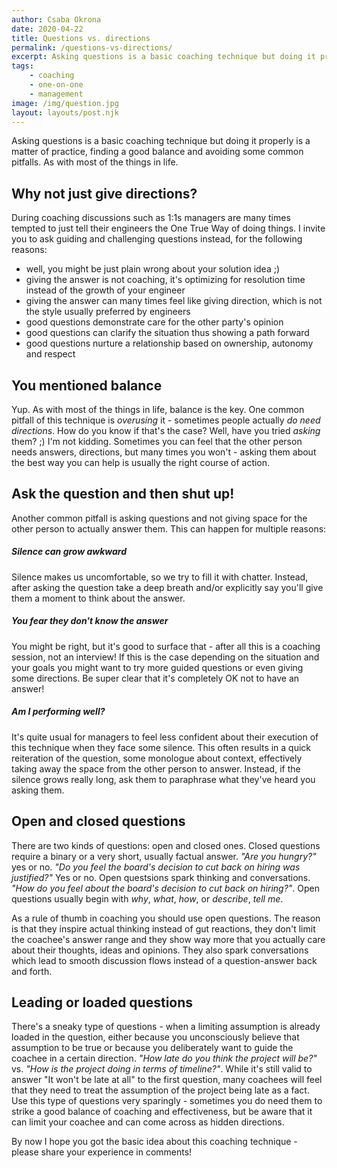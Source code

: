 ```yaml
---
author: Csaba Okrona
date: 2020-04-22
title: Questions vs. directions
permalink: /questions-vs-directions/
excerpt: Asking questions is a basic coaching technique but doing it properly is a matter of practice, finding a good balance and avoiding some common pitfalls. As with most of the things in life.
tags:
    - coaching
    - one-on-one
    - management
image: /img/question.jpg
layout: layouts/post.njk
---
```


Asking questions is a basic coaching technique but doing it properly is a matter of practice, finding a good balance and avoiding some common pitfalls. As with most of the things in life.

## Why not just give directions?

During coaching discussions such as 1:1s managers are many times tempted to just tell their engineers the One True Way of doing things. I invite you to ask guiding and challenging questions instead, for the following reasons:

-   well, you might be just plain wrong about your solution idea ;)
-   giving the answer is not coaching, it's optimizing for resolution time instead of the growth of your engineer
-   giving the answer can many times feel like giving direction, which is not the style usually preferred by engineers
-   good questions demonstrate care for the other party's opinion
-   good questions can clarify the situation thus showing a path forward
-   good questions nurture a relationship based on ownership, autonomy and respect

## You mentioned balance

Yup. As with most of the things in life, balance is the key. One common pitfall of this technique is _overusing_ it - sometimes people actually _do need directions_. How do you know if that's the case? Well, have you tried _asking_ them? ;) I'm not kidding. Sometimes you can feel that the other person needs answers, directions, but many times you won't - asking them about the best way you can help is usually the right course of action.

## Ask the question and then shut up!

Another common pitfall is asking questions and not giving space for the other person to actually answer them. This can happen for multiple reasons:

##### Silence can grow awkward

Silence makes us uncomfortable, so we try to fill it with chatter. Instead, after asking the question take a deep breath and/or explicitly say you'll give them a moment to think about the answer.

##### You fear they don't know the answer

You might be right, but it's good to surface that - after all this is a coaching session, not an interview! If this is the case depending on the situation and your goals you might want to try more guided questions or even giving some directions. Be super clear that it's completely OK not to have an answer!

##### Am I performing well?

It's quite usual for managers to feel less confident about their execution of this technique when they face some silence. This often results in a quick reiteration of the question, some monologue about context, effectively taking away the space from the other person to answer. Instead, if the silence grows really long, ask them to paraphrase what they've heard you asking them.

## Open and closed questions

There are two kinds of questions: open and closed ones. Closed questions require a binary or a very short, usually factual answer. _"Are you hungry?"_ yes or no. _"Do you feel the board's decision to cut back on hiring was justified?"_ Yes or no. Open questsions spark thinking and conversations. _"How do you feel about the board's decision to cut back on hiring?"_. Open questions usually begin with _why_, _what_, _how_, or _describe_, _tell me_.

As a rule of thumb in coaching you should use open questions. The reason is that they inspire actual thinking instead of gut reactions, they don't limit the coachee's answer range and they show way more that you actually care about their thoughts, ideas and opinions. They also spark conversations which lead to smooth discussion flows instead of a question-answer back and forth.

## Leading or loaded questions

There's a sneaky type of questions - when a limiting assumption is already loaded in the question, either because you unconsciously believe that assumption to be true or because you deliberately want to guide the coachee in a certain direction. _"How late do you think the project will be?"_ vs. _"How is the project doing in terms of timeline?"_. While it's still valid to answer "It won't be late at all" to the first question, many coachees will feel that they need to treat the assumption of the project being late as a fact. Use this type of questions very sparingly - sometimes you do need them to strike a good balance of coaching and effectiveness, but be aware that it can limit your coachee and can come across as hidden directions.

By now I hope you got the basic idea about this coaching technique - please share your experience in comments!
